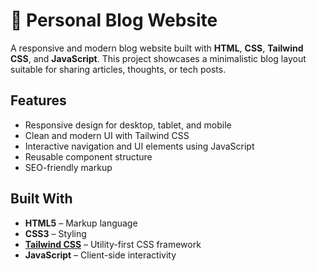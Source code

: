 # 📝 Personal Blog Website

A responsive and modern blog website built with **HTML**, **CSS**, **Tailwind CSS**, and **JavaScript**. This project showcases a minimalistic blog layout suitable for sharing articles, thoughts, or tech posts.

## Features

- Responsive design for desktop, tablet, and mobile
- Clean and modern UI with Tailwind CSS
- Interactive navigation and UI elements using JavaScript
- Reusable component structure
- SEO-friendly markup

## Built With

- **HTML5** – Markup language
- **CSS3** – Styling
- **[Tailwind CSS](https://tailwindcss.com/)** – Utility-first CSS framework
- **JavaScript** – Client-side interactivity
